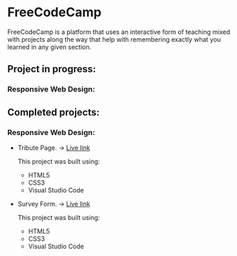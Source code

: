 # FreeCodeCamp

FreeCodeCamp is a platform that uses an interactive form of teaching mixed with projects along the way that help with remembering exactly what you learned in any given section.

## Project in progress:

### Responsive Web Design:



## Completed projects:

### Responsive Web Design:

* Tribute Page. -> [Live link](https://sneakzz.github.io/FreeCodeCamp/ResponsiveWebDesignProjects/Tribute%20page/)

  This project was built using:
    * HTML5
    * CSS3
    * Visual Studio Code
    
* Survey Form. -> [Live link](https://sneakzz.github.io/FreeCodeCamp/ResponsiveWebDesignProjects/Survey%20form/)

  This project was built using:
    * HTML5
    * CSS3
    * Visual Studio Code
